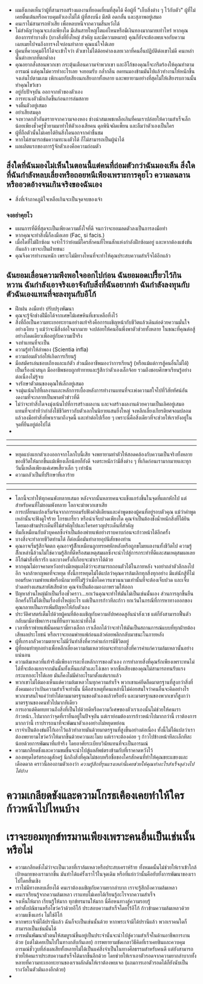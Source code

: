 

- ผมสังเกตเห็นว่าผู้ที่สามารถสร้างผลงานที่ยอดเยี่ยมที่สุดได้ คือผู้ที่ "เก็บสิ่งต่าง ๆ ไว้กับตัว" ผู้ที่ไม่เคยตื่นเต้นหรือควบคุมตัวเองไม่ได้ ผู้ที่สงบนิ่ง มีสติ อดกลั้น และสุภาพอยู่เสมอ
- คนเราไม่สามารถหัวเสีย เพื่อหลบหนีจากความสิ้นหวังได้
- ไม่สำคัญว่าคุณจะเก่งเพียงใด มีเส้นสายใหญ่โตแค่ไหนหรือมีเงินทองมากมายเท่าไหร่ หากคุณต้องการทำบางสิ่ง (บางสิ่งที่ยิ่งใหญ่ สำคัญ และมีความหมาย) คุณก็ยังจะต้องพบเจอกับความเฉยเมยไปจนถึงการจงใจบ่อนทำลาย คุณแน่ใจได้เลย
- ผู้คนที่ควบคุมอีโก้ได้จะเข้าใจว่า ตัวเขาไม่ได้ด้อยค่าลงเลยเวลาที่คนอื่นปฏิบัติต่อเขาไม่ดี คนเหล่านั้นต่างหากที่ตกต่ำลง
- คุณอยากสั่งสอนพวกเขา กระตุ้นเตือนความจำพวกเขา และอีโก้ของคุณก็จะกรีดร้องให้คุณทำตามอารมณ์ แต่คุณไม่ควรทำอะไรเลย จงยอมรับ กล้ำกลืน อดทนมองข้ามมันไปแล้วทำงานให้หนักขึ้น จงเล่นไปตามเกม เพิกเฉยกับเสียงนกเสียงกาทั้งหลาย และพยายามอย่างที่สุดไม่ให้เสียงรบกวนนั้นทำคุณไขว้เขว
- อยู่กับปัจจุบัน ออกจากหัวของตัวเอง
- การทะนงตัวมักเกิดขึ้นก่อนการล่มสลาย
- จงตื่นตัวอยู่เสมอ 
- อย่าเสียสมดุล
- จงหวาดกลัวอันตรายจากความจองหอง ช่างน่าสมเพชเหลือเกินที่คนเราปล่อยให้ความสำเร็จเล็กน้อยเพียงชั่วครู่ชั่วยามมาทำให้ตัวเองเสียคน ดุลพินิจผิดเพี้ยน และลืมว่าตัวเองเป็นใคร
- ผู้ที่ถือตัวนั้นไม่เคยได้ยินสิ่งใดนอกจากคำชื่นชม
- หากไม่สามารถข่มความทะนงตัวได้ ก็ไม่สามารถเป็นผู้นำได้
- ผลผลิตแรกของการรู้จักตัวเองคือความถ่อมตัว
## สิ่งใดที่ฉันมองไม่เห็นในตอนนี้แต่คนที่ถ่อมตัวกว่าฉันมองเห็น สิ่งใดที่ฉันกำลังหลบเลี่ยงหรือถอยหนีเพียงเพราะการคุยโว ความลนลานหรืออวดอ้างจนเกินจริงของฉันเอง
- สิ่งที่เจ้าภาคภูมิใจเหลือเกินจะเป็นจุดจบของเจ้า
### จงอย่าคุยโว
- แผนการที่ดีที่สุดจะเป็นเพียงความตั้งใจที่ดี จนกว่าจะยอมลดตัวลงเป็นการลงมือทำ
- หากคุณจะทำสิ่งนี้ก็ลงมือเลย (Fac, si facis.)
- เมื่อใดที่ไม่ฝึกซ้อม จงจำไว้ว่าย่อมมีใครสักคนที่ไหนสักแห่งกำลังฝึกซ้อมอยู่ และหากต้องแข่งขันกันแล้ว เขาจะเป็นฝ่ายชนะ
- คุณจึงควรทำงานหนัก เพราะไม่มีทางไหนที่จะทำให้คุณประสบความสำเร็จได้อีกแล้ว
## ฉันยอมเลื่อนความพึงพอใจออกไปก่อน ฉันยอมอดเปรี้ยวไว้กินหวาน ฉันกำลังเอาจริงเอาจังกับสิ่งที่ฉันอยากทำ ฉันกำลังลงทุนกับตัวฉันเองแทนที่จะลงทุนกับอีโก้
- ฝึกฝน ลงมือทำ ปรับปรุงพัฒนา
- คุณจะรู้จักช่างฝีมือได้จากเศษไม้เศษหินที่เขาเหลือทิ้งไว้
- สิ่งที่ถือเป็นความทะเยอทะยานอย่างแท้จริงคือการเผชิญหน้ากับชีวิตแล้วเดินต่อด้วยความมั่นใจอย่างเงียบ ๆ แม้ว่าจะมีสิ่งล่อใจมากมาย จงปล่อยให้คนอื่นพึ่งพาตัวช่วยทั้งหลาย ในขณะที่คุณต่อสู้อย่างโดดเดียวเพื่ออยู่กับความเป็จริง
- จงทำแทนที่จะเป็น
- ความรู้ทำให้ลำพอง (Scientia infla)
- ความถ่อมตัวก่อให้เกิดการเรียนรู้
- มือสมัครเล่นชอบเถียงและแก้ตัว ส่วนมืออาชีพมองว่าการเรียนรู้ (หรือแม้แต่การสู้คนอื่นไม่ได้) เป็นเรื่องน่าสนุก มืออาชีพชอบถูกท้าทายและรู้สึกว่าตัวเองเล็กจ้อย รวมถึงชอบศึกษาเรียนรู้อย่างต่อเนื่องไม่รู้จบ
- จงรักษาตัวตนของคุณให้เล็กอยู่เสมอ
- จงมุ่นเน้นไปที่ผลงานและหลักการเบื้องหลังการทำงานแทนที่จะเพ่งความสใจไปที่วิสัยทัศน์อันงดงามที่จะกลายเป็นพาดหัวข่าวที่ดี
- ไม่ว่าจะทำสิ่งใดจงมุ่งเน้นไปที่การสร้างผลงาน และจงสร้างผลงานด้วยความเป็นเลิศอยู่เสมอ แทนที่จะทำทีว่ากำลังใช้ชีวิตราวกับตัวเอกในนิยายแสนยิ่งใหญ่ จงหลีกเลี่ยงเกียรติยศจอมปลอมแล้วลงมือทำสิ่งที่พาเรามาถึงจุดนี้ และทำต่อไปเรื่อย ๆ เพราะนี่คือสิ่งเดียวที่จะช่วยให้เรายังอยู่ในจุดที่ยืนอยู่ต่อไปได้
-
----------------

------------
- หยุดแบ่งแยกตัวเองออกจากโลกใบนี้เสีย จงพยายามทำตัวให้สอดคล้องกับความเป็นจริงทั้งหลายของชีวิตให้มากขึ้นแม้เพียงเล็กน้อยก็ยังดี จงตระหนักว่ามีสิ่งต่าง ๆ ที่เกิดก่อนเรามากมายและทุกวันนี้เหลือเพียงแค่เศษเสี้ยวเล็ก ๆ เท่าน้้น
- ความกลัวเป็นที่ปรึกษาที่เลวร้าย
----------------------------


-------------

- โลกนี้จะทำให้ทุกคนพังทลายเสมอ หลังจากนั้นหลายคนจะแข็งแกร่งขึ้นในจุดที่แตกหักไป แต่สำหรับคนที่ไม่ยอมพังทลาย โลกจะฆ่าพวกเขาเสีย
- การเปลี่ยนแปลงเริ่มจ้นจากการยอมรับฟังคำติเตียนและคำพูดของผู้คนที่อยู่รอบตัวคุณ แม้ว่าคำพูดเหล่านั้นจะฟังดูใจร้าย โกรธเกรี้ยว หรือน่าเจ็บปวดเพียงใด คุณจำเป็นต้องชั่งน้ำหนักสิ่งที่ได้ยินโดยมองข้ามประเด็นที่ไม่สำคัญไปและใครครวญประเด็นที่สำคัญ
- ทีมก็เหมือนกับตัวบุคคลซึ่งจำเป็นต้องพ่ายแพ้อย่างราบคาบก่อนจะก้าวหน้าได้อีกครั้ง
- บางสิ่งจะทำลายชีวิตท่านได้ ก็ต่อเมื่อมันทำลายอุปนิสัยของท่าน
- คุณอาจเริ่มรู้สึกจิตตก คุณอาจรู้สึักเหมือนถูกทรยศหักหลังหรือถูกขโมยผลงานทั้งชีวิตไป ความรู้สึักเหล่านี้ล้วนไม่ใช่ความรู้สึกที่ดีหรือสมเหตุสมผลซึ่งจะนำไปสู่การกระทำที่ดีและสมเหตุสมผลเลย
- อีโก้ฒ่าสิ่งที่เรารัก และบางครั้งก็เกือบจะฆ่าเราได้ด้วย
- หากคุณไม่อาจคาดหวังอย่างมีเหตุผลได้ว่าจะสามารถถอนตัวได้ในภายหลัง จงอย่าถลำตัวลึกลงไปอีก จงกล้าหาญพอที่จะหยุด ทั้งนี้การหยุดไม่ได้แปลว่าคุณควรล้มเลิกทุกสิ่งทุกอย่าง มีแต่นักสู้ที่ไม่ยอมรับความพ่ายแพ้หรือนักมวยที่ไม่รู้ว่าเมื่อใดควรแขวนนวมเท่านั้นที่จะต้องเจ็บปวด และเจ็บปวดอย่างแสนสาหัสเสียด้วย คุณจำเป็นต้องมองภาพรวมให้ออก
- ปัญหาส่วนใหญ่มักเป็นเรื่องชั่วคราว...ยกเว้นคุณจะทำให้มันไม่เป็นเช่นนั้นเอง ส่วนการลุกขึ้นยืนอีกครั้งก็ไม่ได้เป็นเรื่องยิ่งใหญ่อะไร แต่เป็นการก้าวทีละก้าว ยกเว้นในกรณีที่การหาทางออกของคุณกลายเป็นการเพิ่มปัญหาให้กับตัวเอง
- ประวัติศาสตร์เต็มไปด้วยผู้คนที่ต้องเผชิญกับความอัปยศอดสูอันน่าสังเวช แต่ก็ยังสามารถฟื้นตัวกลับมามีอาชีพการงานที่ยืนยาวและน่าทึ่งได้ 
- เวลาที่เราพ่ายแพ้นั้นคนเรามี่ทางเลือก เราเลือกได้ว่าจะทำให้มันเป็นสถานการณ์แบบที่ทุกฝ่ายต้องเสียผลประโยชน์ หรือเราจะยอมพ่ายแพ้ก่อนแล้วค่อยพลิกกลับมาชนะในภายหลัง
- ผู้ที่เกรงกลัวความตายจะไม่มีวันทำสิ่งที่ควรค่าแก่การมีชีวิตอยู่
- ผู้ที่ยอมทำทุกอย่างเพื่อหลีกเลี่ยงความล้มเหลวย่อมจะทำบางสิ่งที่ควรค่าแก่ความล้มเหลวนั้นอย่างแน่นอน
- ความล้มเหลวที่แท้จริงมีเพียงการละทิ้งหลักการของตัวเอง การทำลายสิ่งที่คุณรักเพียงเพราะทนไม่ได้ที่จะต้องแยกจากมันนั้นทั้งเห็นแก่ตัวและโง่เขลา หากชื่อเสียงของคุณไม่สามารถทนรับแรงกระแทกอะไรได้เลย มันก็คงไม่มีค่าอะไรมาตั้งแต่แรกแล้ว
- พวกเขาไม่ได้มองเห็นแต่ความล้มเหลวในทุกความสำเร็จ พวกเขาแค่ยึดถืดมาตรฐานที่สูงกว่าสิ่งที่สังคมมองว่าเป้นความสำเร็จเท่านั้น นี่คือสาเหตุที่คนเหล่านี้ไม่ค่อยสนใจว่าคนอื่นจะคิดอย่างไร พวกเขาสนใจแค่ว่าทำได้ตามมาตรฐานของตัวเองแล้วหรือยัง และมาตรฐานของพวกเขาก็สูงกว่ามาตรฐานของคนทั่วไปมากทีเดียว
- การเอาแต่คิดทบทวนถึงสิ่งที่เป็นไปด้วยดีหรือความวิเศษของตัวเราเองนั้นไม่ช่วยให้คนเราก้าวหน้า..ไปมากกว่าจุดที่เรายืนอยู่ในปัจจุบัน แต่เราย่อมต้องการก้าวหน้าไปมากกว่านี้ เราต้องการมากกว่านี้ เราปรารถนาที่จะพัฒนาตัวเองอย่างไม่หยุดหย่อน
- เราจำเป็นต้องข่มอีโก้เอาไว้แล้วทำลายมันด้วยมาตรฐานที่สูงขึ้นอย่างต่อเนื่อง ทั้งนี้ไม่ได้แปลว่าเราต้องพยายามไขว่คว้าให้มากขึ้นด้วยความละโมบ แต่เราจะต้องค่อย ๆ ก้าวไปข้างหน้าทีละเล็กทีละน้อยด้วยการพัฒนาที่แท้จริง โดยอาศัยระเบียบวินัยแทนที่จะเป็นอารมณ์
- ความเกลียดชังและความขมขื่นจะนำไปสู่ผลลัพธ์ตรงข้ามกับที่เราคาดหวังไว้
- ลองหยุดไตร่ตรองดูสักครู่ นึกถึงสิ่งที่คุณไม่ชอบหรือชื่อของใครสักคนที่ทำให้คุณขยะแขยงและเดือดดาล คราวนี้ลองถามตัวเองว่า *ความรู้สึกที่รุนแรงเหล่านี้เคยช่วยให้คุณทำอะไรสำเร็จลุล่วงไปได้บ้าง*
# ความเกลียดชังและความโกรธเคืองเคยทำให้ใครก้าวหน้าไปไหนบ้าง

# เราจะยอมทุกข์ทรมานเพียงเพราะคนอื่นเป็นเช่นนั้นหรือไม่
- ความเกลียดชังไม่ว่าจะเป็นเวลาที่เราล้มเหลวหรือประสบเคราห์ร้าย ทั้งหมดนั้นไม่ช่วยให้เราเข้าใกล้เป้าหมายของเรามากขึ้น มันทำได้แค่รั้งเราไว้ในจุดเดิม หรือที่แย่กว่านั้นคือยับยั้งการพัฒนาของเราไปโดยสิ้นเชิง
- เราไม่มีทางหลบเลี่ยงได้ คนเราต้องเผชิญกับความยากลำบาก เราจะรู้สึกถึงความล้มเหลว
- คนเราเรียนรู้จากความล้มเหลว เราแทบไม่เคยได้เรียนรู้อะไรจากความสำเร็จ
- จงเห็นให้มาก เรียนรู้ให้มาก ทุกข์ทรมานให้มาก นี่คือหนทางสู่ความรอบรู้
- อย่าตั้งปณิธานหรือไขว่คว้าด้วยอีโก้ 
  ประสอบความสำเร็จโดยไร้อีโก้
  ก้าวข้ามความล้มเหลวด้วยความแข็งแกร่ง ไม่ใช่อีโก้
- หากพระเจ้ามิได้ปรานีแล้ว ฉันก็จะเป็นเช่นนั้นด้วย
    หากพระเจ้ามิได้ปรานีแล้ว พวกเราคนใดก็สามารถเป็นเช่นนั้นได้
- การหมั่นพัฒนาตัวตนให้สมบูรณ์ขึ้นอยู่เป็นประจำนั้นจะนำไปสู่ความสำเร็จในด้านอาชีพการงานด้วย (แต่ไม่เคยเป็นไปในทางกลับกันเลย) การพยายามขัดเกลาวิธีคิดที่เราเคยชินและควบคุมอารมณ์ชั่ววูบที่ส่งผลเสียทั้งหลายไม่ได้เป็นแค่สิ่งจำเป็นในทางศีลธรรมสำหรับคนดี แต่ยังสามารถช่วยให้คนเราประสบความสำเร็จได้มากขึ้นอีกด้วย โดยช่วยให้เราเอาตัวรอดจากความยากลำบากทั้งหลายที่ความทะเยอทะยานของเราผลักดันให้เราต้องพบเจอ (แถมการเอาตัวรอดได้ก็ยังนับเป็นรางวัลในตัวมันเองอีกด้วย)
- 